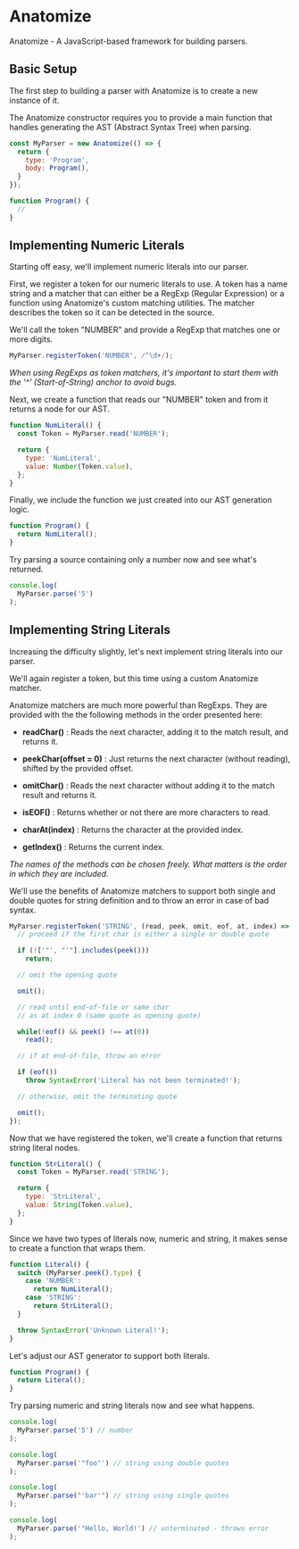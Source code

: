 # Anatomize

Anatomize - A JavaScript-based framework for building parsers.

## Basic Setup

The first step to building a parser with Anatomize is to create a new instance of it.

The Anatomize constructor requires you to provide a main function that handles generating the AST (Abstract Syntax Tree) when parsing.

```javascript
const MyParser = new Anatomize(() => {
  return {
    type: 'Program',
    body: Program(),
  }
});

function Program() {
  //
}
```

## Implementing Numeric Literals

Starting off easy, we'll implement numeric literals into our parser.

First, we register a token for our numeric literals to use. A token has a name string and a matcher that can either be a RegExp (Regular Expression) or a function using Anatomize's custom matching utilities. The matcher describes the token so it can be detected in the source.

We'll call the token "NUMBER" and provide a RegExp that matches one or more digits.

```javascript
MyParser.registerToken('NUMBER', /^\d+/);
```

*When using RegExps as token matchers, it's important to start them with the '^' (Start-of-String) anchor to avoid bugs.*

Next, we create a function that reads our "NUMBER" token and from it returns a node for our AST.

```javascript
function NumLiteral() {
  const Token = MyParser.read('NUMBER');

  return {
    type: 'NumLiteral',
    value: Number(Token.value),
  };
}
```

Finally, we include the function we just created into our AST generation logic.

```javascript
function Program() {
  return NumLiteral();
}
```

Try parsing a source containing only a number now and see what's returned.

```javascript
console.log(
  MyParser.parse('5')
);
```

## Implementing String Literals

Increasing the difficulty slightly, let's next implement string literals into our parser.

We'll again register a token, but this time using a custom Anatomize matcher.

Anatomize matchers are much more powerful than RegExps. They are provided with the the following methods in the order presented here:

- **readChar()** : Reads the next character, adding it to the match result, and returns it.

- **peekChar(offset = 0)** : Just returns the next character (without reading), shifted by the provided offset.

- **omitChar()** : Reads the next character without adding it to the match result and returns it.

- **isEOF()** : Returns whether or not there are more characters to read.

- **charAt(index)** : Returns the character at the provided index.

- **getIndex()** : Returns the current index.

*The names of the methods can be chosen freely. What matters is the order in which they are included.*

We'll use the benefits of Anatomize matchers to support both single and double quotes for string definition and to throw an error in case of bad syntax.

```javascript
MyParser.registerToken('STRING', (read, peek, omit, eof, at, index) => {
  // proceed if the first char is either a single or double quote

  if (!['"', "'"].includes(peek()))
    return;

  // omit the opening quote

  omit();

  // read until end-of-file or same char
  // as at index 0 (same quote as opening quote)

  while(!eof() && peek() !== at(0))
    read();

  // if at end-of-file, throw an error

  if (eof())
    throw SyntaxError('Literal has not been terminated!');

  // otherwise, omit the terminating quote

  omit();
});
```

Now that we have registered the token, we'll create a function that returns string literal nodes.

```javascript
function StrLiteral() {
  const Token = MyParser.read('STRING');

  return {
    type: 'StrLiteral',
    value: String(Token.value),
  };
}
```

Since we have two types of literals now, numeric and string, it makes sense to create a function that wraps them.

```javascript
function Literal() {
  switch (MyParser.peek().type) {
    case 'NUMBER':
      return NumLiteral();
    case 'STRING':
      return StrLiteral();
  }

  throw SyntaxError('Unknown Literal!');
}
```

Let's adjust our AST generator to support both literals.

```javascript
function Program() {
  return Literal();
}
```

Try parsing numeric and string literals now and see what happens.

```javascript
console.log(
  MyParser.parse('5') // number
);

console.log(
  MyParser.parse('"foo"') // string using double quotes
);

console.log(
  MyParser.parse("'bar'") // string using single quotes
);

console.log(
  MyParser.parse('"Hello, World!') // unterminated - throws error
);
```
